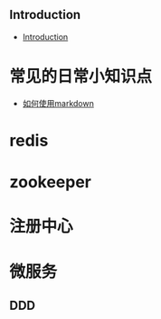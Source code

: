 ## Introduction

* [Introduction](README.md)

# 常见的日常小知识点

* [如何使用markdown](如何使用markdown.md)

# redis

# zookeeper

# 注册中心

# 微服务

## DDD

# 